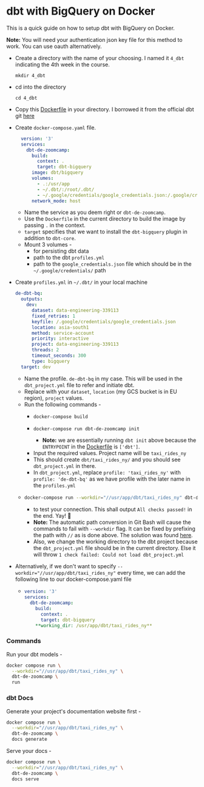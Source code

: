 # dbt with BigQuery on Docker

This is a quick guide on how to setup dbt with BigQuery on Docker.

**Note:** You will need your authentication json key file for this method to work. You can use oauth alternatively.

- Create a directory with the name of your choosing. I named it `4_dbt` indicating the 4th week in the course. 
  ```
  mkdir 4_dbt
  ```
- cd into the directory
  ```
  cd 4_dbt
  ```
- Copy this [Dockerfile](Dockerfile) in your directory. I borrowed it from the official dbt git [here](https://github.com/dbt-labs/dbt-core/blob/main/docker/Dockerfile)
- Create `docker-compose.yaml` file.
  ```yaml
    version: '3'
    services:
      dbt-de-zoomcamp:
        build:
          context: .
          target: dbt-bigquery
        image: dbt/bigquery
        volumes:
          - .:/usr/app
          - ~/.dbt/:/root/.dbt/
          - ~/.google/credentials/google_credentials.json:/.google/credentials/google_credentials.json
        network_mode: host
  ```
  -   Name the service as you deem right or `dbt-de-zoomcamp`.
  -   Use the `Dockerfile` in the current directory to build the image by passing `.` in the context.
  -   `target` specifies that we want to install the `dbt-bigquery` plugin in addition to `dbt-core`.
  -  Mount 3 volumes -
     - for persisting dbt data
     - path to the dbt `profiles.yml`
     - path to the `google_credentials.json` file which should be in the `~/.google/credentials/` path

- Create `profiles.yml` in `~/.dbt/` in your local machine
    ```yaml
    de-dbt-bq:
      outputs:
        dev:
          dataset: data-engineering-339113
          fixed_retries: 1
          keyfile: /.google/credentials/google_credentials.json
          location: asia-south1
          method: service-account
          priority: interactive
          project: data-engineering-339113
          threads: 2
          timeout_seconds: 300
          type: bigquery
      target: dev
    ```
    - Name the profile. `de-dbt-bq` in my case. This will be used in the `dbt_project.yml` file to refer and initiate dbt.
    - Replace with your `dataset`, `location` (my GCS bucket is in EU region), `project` values.
  - Run the following commands -
    - ```bash 
      docker-compose build 
      ```
    - ```bash 
      docker-compose run dbt-de-zoomcamp init
      ``` 
      - **Note:** we are essentially running `dbt init` above because the `ENTRYPOINT` in the [Dockerfile](Dockerfile) is `['dbt']`.
    - Input the required values. Project name will be `taxi_rides_ny`
    - This should create `dbt/taxi_rides_ny/` and you should see `dbt_project.yml` in there.
    - In `dbt_project.yml`, replace `profile: 'taxi_rides_ny'` with `profile: 'de-dbt-bq'` as we have profile with the later name in the `profiles.yml`
  - ```bash
    docker-compose run --workdir="//usr/app/dbt/taxi_rides_ny" dbt-de-zoomcamp debug
     ``` 
    - to test your connection. This shall output `All checks passed!` in the end. Yay! 🎉 
    - **Note:** The automatic path conversion in Git Bash will cause the commands to fail with `--workdir` flag. It can be fixed by prefixing the path with `//` as is done above. The solution was found [here](https://github.com/docker/cli/issues/2204#issuecomment-638993192).
    - Also, we change the working directory to the dbt project because the `dbt_project.yml` file should be in the current directory. Else it will throw `1 check failed: Could not load dbt_project.yml`

- Alternatively, if we don't want to specify `--workdir="//usr/app/dbt/taxi_rides_ny"` every time, we can add the following line to our docker-compose.yaml file
  - ```yaml
    version: '3'
    services:
      dbt-de-zoomcamp:
        build:
          context: .
          target: dbt-bigquery
        **working_dir: /usr/app/dbt/taxi_rides_ny**
    ```

### Commands

Run your dbt models -
```bash
docker compose run \
  --workdir="//usr/app/dbt/taxi_rides_ny" \
  dbt-de-zoomcamp \
  run
```

### dbt Docs

Generate your project's documentation website first - 
```bash
docker compose run \
  --workdir="//usr/app/dbt/taxi_rides_ny" \
  dbt-de-zoomcamp \
  docs generate
```

Serve your docs -

```bash
docker compose run \
  --workdir="//usr/app/dbt/taxi_rides_ny" \
  dbt-de-zoomcamp \
  docs serve 
```